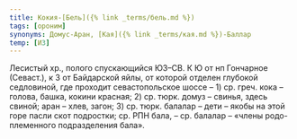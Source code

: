 ```yaml
---
title: Кокия-[Бель]({% link _terms/бель.md %})
tags: [ороним]
synonyms: Домус-Аран, [Кая]({% link _terms/кая.md %})-Баллар
temp: [И3]
---
```


Лесистый хр., полого спускающийся ЮЗ–СВ. К Ю от нп Гончарное (Севаст.), к З от
Байдарской яйлы, от которой отделен глубокой седловиной, где проходит
севастопольское шоссе – 1) ср. греч. кока – голова, башка, кокини красная; 2)
ср. тюрк. домуз – свинья, здесь свиной; аран – хлев, загон; 3) ср. тюрк. балалар
– дети – якобы на этой горе пасли скот подростки; ср. РПН бала, – ср. балалар –
«члены родо-племенного подразделения бала».
